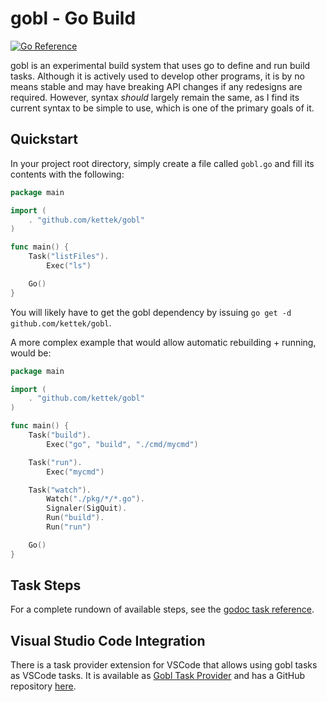 # gobl - Go Build
[![Go Reference](https://pkg.go.dev/badge/github.com/kettek/gobl.svg)](https://pkg.go.dev/github.com/kettek/gobl)

gobl is an experimental build system that uses go to define and run build tasks. Although it is actively used to develop other programs, it is by no means stable and may have breaking API changes if any redesigns are required. However, syntax _should_ largely remain the same, as I find its current syntax to be simple to use, which is one of the primary goals of it.

## Quickstart
In your project root directory, simply create a file called `gobl.go` and fill its contents with the following:

```go
package main

import (
	. "github.com/kettek/gobl"
)

func main() {
	Task("listFiles").
		Exec("ls")

	Go()
}

```

You will likely have to get the gobl dependency by issuing `go get -d github.com/kettek/gobl`.

A more complex example that would allow automatic rebuilding + running, would be:

```go
package main

import (
	. "github.com/kettek/gobl"
)

func main() {
	Task("build").
		Exec("go", "build", "./cmd/mycmd")

	Task("run").
		Exec("mycmd")

	Task("watch").
		Watch("./pkg/*/*.go").
		Signaler(SigQuit).
		Run("build").
		Run("run")

	Go()
}
```

## Task Steps
For a complete rundown of available steps, see the [godoc task reference](https://pkg.go.dev/github.com/kettek/gobl@v0.1.0/pkg/task).

## Visual Studio Code Integration
There is a task provider extension for VSCode that allows using gobl tasks as VSCode tasks. It is available as [Gobl Task Provider](https://marketplace.visualstudio.com/items?itemName=kettek.gobl-task-provider) and has a GitHub repository [here](https://github.com/kettek/vscode-gobl-task-provider).
